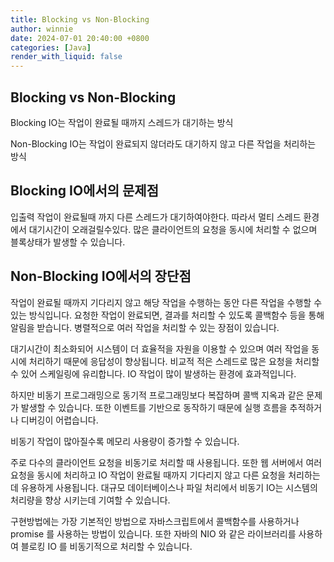 ```yaml
---
title: Blocking vs Non-Blocking
author: winnie 
date: 2024-07-01 20:40:00 +0800 
categories: [Java]
render_with_liquid: false
---
```


## Blocking vs Non-Blocking
Blocking IO는 작업이 완료될 때까지 스레드가 대기하는 방식

Non-Blocking IO는 작업이 완료되지 않더라도 대기하지 않고 다른 작업을 처리하는 방식



## Blocking IO에서의 문제점
입출력 작업이 완료될때 까지 다른 스레드가 대기하여야한다. 따라서 멀티 스레드 환경에서 대기시간이 오래걸릴수있다. 
많은 클라이언트의 요청을 동시에 처리할 수 없으며 블록상태가 발생할 수 있습니다.



## Non-Blocking IO에서의 장단점
작업이 완료될 때까지 기다리지 않고 해당 작업을 수행하는 동안 다른 작업을 수행할 수 있는 방식입니다.
요청한 작업이 완료되면, 결과를 처리할 수 있도록 콜백함수 등을 통해 알림을 받습니다.
병렬적으로 여러 작업을 처리할 수 있는 장점이 있습니다.

대기시간이 최소화되어 시스템이 더 효율적을 자원을 이용할 수 있으며 여러 작업을 동시에 처리하기 때문에 응답성이 향상됩니다.
비교적 적은 스레드로 많은 요청을 처리할 수 있어 스케일링에 유리합니다.
IO 작업이 많이 발생하는 환경에 효과적입니다.

하지만 비동기 프로그래밍으로 동기적 프로그래밍보다 복잡하며 콜백 지옥과 같은 문제가 발생할 수 있습니다.
또한 이벤트를 기반으로 동작하기 때문에 실행 흐름을 추적하거나 디버깅이 어렵습니다.

비동기 작업이 많아질수록 메모리 사용량이 증가할 수 있습니다.

주로 다수의 클라이언트 요청을 비동기로 처리할 때 사용됩니다. 또한 웹 서버에서 여러 요청을 동시에 처리하고
IO 작업이 완료될 때까지 기다리지 않고 다른 요청을 처리하는데 유용하게 사용됩니다.
대규모 데이터베이스나 파일 처리에서 비동기 IO는 시스템의 처리량을 향상 시키는데 기여할 수 있습니다.


구현방법에는 
가장 기본적인 방법으로 자바스크립트에서 콜백함수를 사용하거나 promise 를 사용하는 방법이 있습니다.
또한 자바의 NIO 와 같은 라이브러리를 사용하여 블로킹 IO 를 비동기적으로 처리할 수 있습니다.


